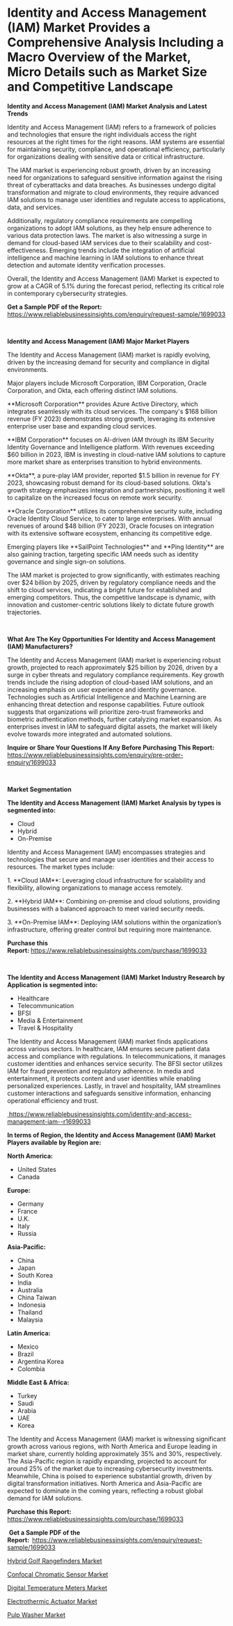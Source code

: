 <p><h1>Identity and Access Management (IAM) Market Provides a Comprehensive Analysis Including a Macro Overview of the Market, Micro Details such as Market Size and Competitive Landscape</h1></p><p><strong>Identity and Access Management (IAM) Market Analysis and Latest Trends</strong></p>
<p><p>Identity and Access Management (IAM) refers to a framework of policies and technologies that ensure the right individuals access the right resources at the right times for the right reasons. IAM systems are essential for maintaining security, compliance, and operational efficiency, particularly for organizations dealing with sensitive data or critical infrastructure.</p><p>The IAM market is experiencing robust growth, driven by an increasing need for organizations to safeguard sensitive information against the rising threat of cyberattacks and data breaches. As businesses undergo digital transformation and migrate to cloud environments, they require advanced IAM solutions to manage user identities and regulate access to applications, data, and services. </p><p>Additionally, regulatory compliance requirements are compelling organizations to adopt IAM solutions, as they help ensure adherence to various data protection laws. The market is also witnessing a surge in demand for cloud-based IAM services due to their scalability and cost-effectiveness. Emerging trends include the integration of artificial intelligence and machine learning in IAM solutions to enhance threat detection and automate identity verification processes. </p><p>Overall, the Identity and Access Management (IAM) Market is expected to grow at a CAGR of 5.1% during the forecast period, reflecting its critical role in contemporary cybersecurity strategies.</p></p>
<p><strong>Get a Sample PDF of the Report:&nbsp;</strong> <a href="https://www.reliablebusinessinsights.com/enquiry/request-sample/1699033?utm_campaign=1605&utm_medium=2&utm_source=Github&utm_content=ia&utm_term=20102024&utm_id=identity-and-access-management-iam">https://www.reliablebusinessinsights.com/enquiry/request-sample/1699033</a></p>
<p>&nbsp;</p>
<p><strong>Identity and Access Management (IAM) Major Market Players</strong></p>
<p><p>The Identity and Access Management (IAM) market is rapidly evolving, driven by the increasing demand for security and compliance in digital environments. </p><p>Major players include Microsoft Corporation, IBM Corporation, Oracle Corporation, and Okta, each offering distinct IAM solutions.</p><p>**Microsoft Corporation** provides Azure Active Directory, which integrates seamlessly with its cloud services. The company's $168 billion revenue (FY 2023) demonstrates strong growth, leveraging its extensive enterprise user base and expanding cloud services.</p><p>**IBM Corporation** focuses on AI-driven IAM through its IBM Security Identity Governance and Intelligence platform. With revenues exceeding $60 billion in 2023, IBM is investing in cloud-native IAM solutions to capture more market share as enterprises transition to hybrid environments.</p><p>**Okta**, a pure-play IAM provider, reported $1.5 billion in revenue for FY 2023, showcasing robust demand for its cloud-based solutions. Okta's growth strategy emphasizes integration and partnerships, positioning it well to capitalize on the increased focus on remote work security.</p><p>**Oracle Corporation** utilizes its comprehensive security suite, including Oracle Identity Cloud Service, to cater to large enterprises. With annual revenues of around $48 billion (FY 2023), Oracle focuses on integration with its extensive software ecosystem, enhancing its competitive edge.</p><p>Emerging players like **SailPoint Technologies** and **Ping Identity** are also gaining traction, targeting specific IAM needs such as identity governance and single sign-on solutions.</p><p>The IAM market is projected to grow significantly, with estimates reaching over $24 billion by 2025, driven by regulatory compliance needs and the shift to cloud services, indicating a bright future for established and emerging competitors. Thus, the competitive landscape is dynamic, with innovation and customer-centric solutions likely to dictate future growth trajectories.</p></p>
<p>&nbsp;</p>
<p><strong>What Are The Key Opportunities For Identity and Access Management (IAM) Manufacturers?</strong></p>
<p><p>The Identity and Access Management (IAM) market is experiencing robust growth, projected to reach approximately $25 billion by 2026, driven by a surge in cyber threats and regulatory compliance requirements. Key growth trends include the rising adoption of cloud-based IAM solutions, and an increasing emphasis on user experience and identity governance. Technologies such as Artificial Intelligence and Machine Learning are enhancing threat detection and response capabilities. Future outlook suggests that organizations will prioritize zero-trust frameworks and biometric authentication methods, further catalyzing market expansion. As enterprises invest in IAM to safeguard digital assets, the market will likely evolve towards more integrated and automated solutions.</p></p>
<p><strong>Inquire or Share Your Questions If Any Before Purchasing This Report:</strong> <a href="https://www.reliablebusinessinsights.com/enquiry/pre-order-enquiry/1699033?utm_campaign=1605&utm_medium=2&utm_source=Github&utm_content=ia&utm_term=20102024&utm_id=identity-and-access-management-iam">https://www.reliablebusinessinsights.com/enquiry/pre-order-enquiry/1699033</a></p>
<p>&nbsp;</p>
<p><strong>Market Segmentation</strong></p>
<p><strong>The Identity and Access Management (IAM) Market Analysis by types is segmented into:</strong></p>
<p><ul><li>Cloud</li><li>Hybrid</li><li>On-Premise</li></ul></p>
<p><p>Identity and Access Management (IAM) encompasses strategies and technologies that secure and manage user identities and their access to resources. The market types include:</p><p>1. **Cloud IAM**: Leveraging cloud infrastructure for scalability and flexibility, allowing organizations to manage access remotely.</p><p>2. **Hybrid IAM**: Combining on-premise and cloud solutions, providing businesses with a balanced approach to meet varied security needs.</p><p>3. **On-Premise IAM**: Deploying IAM solutions within the organization’s infrastructure, offering greater control but requiring more maintenance.</p></p>
<p><strong>Purchase this Report:&nbsp;</strong><a href="https://www.reliablebusinessinsights.com/purchase/1699033?utm_campaign=1605&utm_medium=2&utm_source=Github&utm_content=ia&utm_term=20102024&utm_id=identity-and-access-management-iam">https://www.reliablebusinessinsights.com/purchase/1699033</a></p>
<p>&nbsp;</p>
<p><strong>The Identity and Access Management (IAM) Market Industry Research by Application is segmented into:</strong></p>
<p><ul><li>Healthcare</li><li>Telecommunication</li><li>BFSI</li><li>Media & Entertainment</li><li>Travel & Hospitality</li></ul></p>
<p><p>The Identity and Access Management (IAM) market finds applications across various sectors. In healthcare, IAM ensures secure patient data access and compliance with regulations. In telecommunications, it manages customer identities and enhances service security. The BFSI sector utilizes IAM for fraud prevention and regulatory adherence. In media and entertainment, it protects content and user identities while enabling personalized experiences. Lastly, in travel and hospitality, IAM streamlines customer interactions and safeguards sensitive information, enhancing operational efficiency and trust.</p></p>
<p><a href="https://www.reliablebusinessinsights.com/identity-and-access-management-iam--r1699033?utm_campaign=1605&utm_medium=2&utm_source=Github&utm_content=ia&utm_term=20102024&utm_id=identity-and-access-management-iam">&nbsp;https://www.reliablebusinessinsights.com/identity-and-access-management-iam--r1699033</a></p>
<p><strong>In terms of Region, the Identity and Access Management (IAM) Market Players available by Region are:</strong></p>
<p>
    <p> <strong> North America: </strong>
        <ul>
            <li>United States</li>
            <li>Canada</li>
        </ul>
        </p> 
    <p> <strong> Europe: </strong>
        <ul>
            <li>Germany</li>
            <li>France</li>
            <li>U.K.</li>
            <li>Italy</li>
            <li>Russia</li>
        </ul>
        </p> 
    <p> <strong> Asia-Pacific: </strong>
        <ul>
            <li>China</li>
            <li>Japan</li>
            <li>South Korea</li>
            <li>India</li>
            <li>Australia</li>
            <li>China Taiwan</li>
            <li>Indonesia</li>
            <li>Thailand</li>
            <li>Malaysia</li>
        </ul>
        </p> 
    <p> <strong> Latin America: </strong>
        <ul>
            <li>Mexico</li>
            <li>Brazil</li>
            <li>Argentina Korea</li>
            <li>Colombia</li>
        </ul>
        </p> 
    <p> <strong> Middle East & Africa: </strong>
        <ul>
            <li>Turkey</li>
            <li>Saudi</li>
            <li>Arabia</li>
            <li>UAE</li>
            <li>Korea</li>
        </ul>
    </p>
    </p>
<p><p>The Identity and Access Management (IAM) market is witnessing significant growth across various regions, with North America and Europe leading in market share, currently holding approximately 35% and 30%, respectively. The Asia-Pacific region is rapidly expanding, projected to account for around 25% of the market due to increasing cybersecurity investments. Meanwhile, China is poised to experience substantial growth, driven by digital transformation initiatives. North America and Asia-Pacific are expected to dominate in the coming years, reflecting a robust global demand for IAM solutions.</p></p>
<p><strong>Purchase this Report: </strong><a href="https://www.reliablebusinessinsights.com/purchase/1699033?utm_campaign=1605&utm_medium=2&utm_source=Github&utm_content=ia&utm_term=20102024&utm_id=identity-and-access-management-iam">https://www.reliablebusinessinsights.com/purchase/1699033</a></p>
<p>&nbsp;<strong>Get a Sample PDF of the Report:&nbsp;&nbsp;</strong><a href="https://www.reliablebusinessinsights.com/enquiry/request-sample/1699033?utm_campaign=1605&utm_medium=2&utm_source=Github&utm_content=ia&utm_term=20102024&utm_id=identity-and-access-management-iam">https://www.reliablebusinessinsights.com/enquiry/request-sample/1699033</a></p>
<p><strong></strong></p>
<p><p><a href="https://www.linkedin.com/pulse/hybrid-golf-rangefinders-market-matrix-applications-types-cagr-vn4tf?utm_campaign=1605&utm_medium=2&utm_source=Github&utm_content=ia&utm_term=20102024&utm_id=identity-and-access-management-iam">Hybrid Golf Rangefinders Market</a></p><p><a href="https://www.linkedin.com/pulse/in-depth-analysis-global-confocal-chromatic-sensor-market-scope-cgncf?utm_campaign=1605&utm_medium=2&utm_source=Github&utm_content=ia&utm_term=20102024&utm_id=identity-and-access-management-iam">Confocal Chromatic Sensor Market</a></p><p><a href="https://www.linkedin.com/pulse/digital-temperature-meters-market-size-share-trends-analysis-u72uf?utm_campaign=1605&utm_medium=2&utm_source=Github&utm_content=ia&utm_term=20102024&utm_id=identity-and-access-management-iam">Digital Temperature Meters Market</a></p><p><a href="https://issuu.com/reportprime-2/docs/electrothermic-actuator-market-size_b83f83725409c8?utm_campaign=1605&utm_medium=2&utm_source=Github&utm_content=ia&utm_term=20102024&utm_id=identity-and-access-management-iam">Electrothermic Actuator Market</a></p><p><a href="https://issuu.com/reportprime-2/docs/pulp-washer-market-size-2030.pptx_bf1f2288ea4769?utm_campaign=1605&utm_medium=2&utm_source=Github&utm_content=ia&utm_term=20102024&utm_id=identity-and-access-management-iam">Pulp Washer Market</a></p></p>